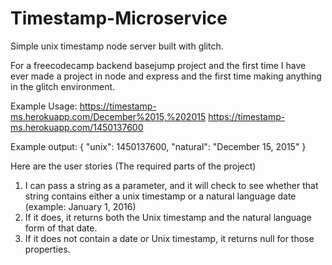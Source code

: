 # Timestamp-Microservice
 Simple unix timestamp node server built with glitch.
 
 For a freecodecamp backend basejump project and the first time I have ever made a project in node and express and the first time making anything in the glitch environment.
 
 Example Usage:
 https://timestamp-ms.herokuapp.com/December%2015,%202015
 https://timestamp-ms.herokuapp.com/1450137600
 
 Example output: 
 { "unix": 1450137600, "natural": "December 15, 2015" }
 
 Here are the user stories (The required parts of the project)
 
 1) I can pass a string as a parameter, and it will check to see whether that string contains either a unix timestamp or a natural language date (example: January 1, 2016)
 2) If it does, it returns both the Unix timestamp and the natural language form of that date.
 3) If it does not contain a date or Unix timestamp, it returns null for those properties.
